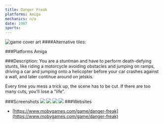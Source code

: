 ```yaml
---
title: Danger Freak
platforms: Amiga
mechanics: n/a
date: 1987  
sports: 
---
```

![game cover art](https://www.mobygames.com/images/covers/s/71109-danger-freak-commodore-64-front-cover.jpg "Logo")
####Alternative tiles:

###Platforms
Amiga

###Description: 
You are a stuntman and have to perform death-defying stunts, like riding a motorcycle avoiding obstacles and jumping on ramps, driving a car and jumping onto a helicopter before your car crashes against a wall, and later continue around on jetskis.

Every time you mess a trick up, the scene has to be cut. If there are too many cuts, you'll lose a "life".


###Screenshots
<a target="_blank" href="https://www.mobygames.com/images/shots/s/512544-danger-freak-amiga-screenshot-get-ready-for-the-first-stunt.jpg"><img src="https://www.mobygames.com/images/shots/s/512544-danger-freak-amiga-screenshot-get-ready-for-the-first-stunt.jpg"/></a>
<a target="_blank" href="https://www.mobygames.com/images/shots/s/512550-danger-freak-amiga-screenshot-this-didn-t-end-well.jpg"><img src="https://www.mobygames.com/images/shots/s/512550-danger-freak-amiga-screenshot-this-didn-t-end-well.jpg"/></a>
<a target="_blank" href="https://www.mobygames.com/images/shots/s/512543-danger-freak-amiga-screenshot-title-screen.jpg"><img src="https://www.mobygames.com/images/shots/s/512543-danger-freak-amiga-screenshot-title-screen.jpg"/></a>
<a target="_blank" href="https://www.mobygames.com/images/shots/s/512542-danger-freak-amiga-screenshot-loading-screen.jpg"><img src="https://www.mobygames.com/images/shots/s/512542-danger-freak-amiga-screenshot-loading-screen.jpg"/></a>
###Websites
* [https://www.mobygames.com/game/danger-freak](https://www.mobygames.com/game/danger-freak)